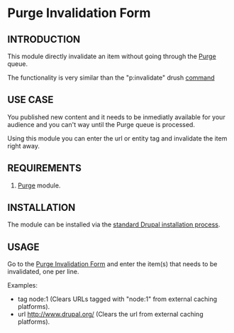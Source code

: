 # Purge Invalidation Form

## INTRODUCTION

This module directly invalidate an item without going through the
[Purge](https://www.drupal.org/project/purge) queue.

The functionality is very similar than the "p:invalidate" drush 
[command](https://git.drupalcode.org/project/purge#drush-commands)

## USE CASE

You published new content and it needs to be inmediatly available for 
your audience and you can't way until the Purge queue is processed.

Using this module you can enter the url or entity tag and invalidate 
the item right away.

## REQUIREMENTS

1. [Purge](https://www.drupal.org/project/purge) module.

## INSTALLATION

The module can be installed via the
[standard Drupal installation process](https://drupal.org/node/1897420).

## USAGE

Go to the [Purge Invalidation Form](/admin/config/development/performance/purge-invalidation-form) 
and enter the item(s) that needs to be invalidated, one per line.

Examples:
* tag node:1 (Clears URLs tagged with "node:1" from external caching platforms).
* url http://www.drupal.org/ (Clears the url from external caching platforms).
